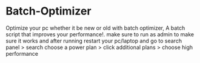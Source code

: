 # Batch-Optimizer
Optimize your pc whether it be new or old with batch optimizer, A batch script that improves your performance!.
make sure to run as admin to make sure it works
and after running restart your pc/laptop and go to search panel > search choose a power plan > click additional plans > choose high performance
